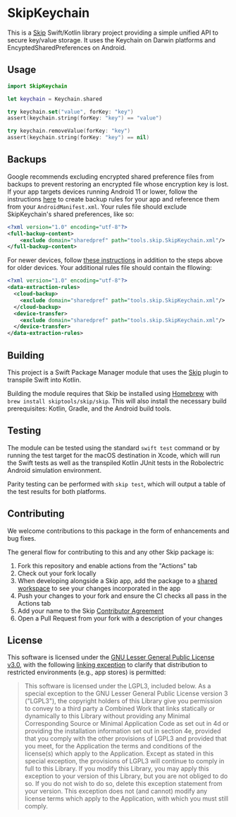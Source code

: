 # SkipKeychain

This is a [Skip](https://skip.tools) Swift/Kotlin library project providing a simple unified API to secure key/value storage. It uses the Keychain on Darwin platforms and EncyptedSharedPreferences on Android.

## Usage

```swift
import SkipKeychain

let keychain = Keychain.shared

try keychain.set("value", forKey: "key")
assert(keychain.string(forKey: "key") == "value")

try keychain.removeValue(forKey: "key")
assert(keychain.string(forKey: "key") == nil)
```

## Backups

Google recommends excluding encrypted shared preference files from backups to prevent restoring an encrypted file whose encryption key is lost. If your app targets devices running Android 11 or lower, follow the instructions [here](https://developer.android.com/identity/data/autobackup#include-exclude-android-11) to create backup rules for your app and reference them from your `AndroidManifest.xml`. Your rules file should exclude SkipKeychain's shared preferences, like so:

```xml
<?xml version="1.0" encoding="utf-8"?>
<full-backup-content>
    <exclude domain="sharedpref" path="tools.skip.SkipKeychain.xml"/>
</full-backup-content>
```

For newer devices, follow [these instructions](https://developer.android.com/identity/data/autobackup#include-exclude-android-12) in addition to the steps above for older devices. Your additional rules file should contain the fllowing:

```xml
<?xml version="1.0" encoding="utf-8"?>
<data-extraction-rules>
  <cloud-backup>
    <exclude domain="sharedpref" path="tools.skip.SkipKeychain.xml"/>
  </cloud-backup>
  <device-transfer>
    <exclude domain="sharedpref" path="tools.skip.SkipKeychain.xml"/>
  </device-transfer>
</data-extraction-rules>
```

## Building

This project is a Swift Package Manager module that uses the
[Skip](https://skip.tools) plugin to transpile Swift into Kotlin.

Building the module requires that Skip be installed using 
[Homebrew](https://brew.sh) with `brew install skiptools/skip/skip`.
This will also install the necessary build prerequisites:
Kotlin, Gradle, and the Android build tools.

## Testing

The module can be tested using the standard `swift test` command
or by running the test target for the macOS destination in Xcode,
which will run the Swift tests as well as the transpiled
Kotlin JUnit tests in the Robolectric Android simulation environment.

Parity testing can be performed with `skip test`,
which will output a table of the test results for both platforms.

## Contributing

We welcome contributions to this package in the form of enhancements and bug fixes.

The general flow for contributing to this and any other Skip package is:

1. Fork this repository and enable actions from the "Actions" tab
2. Check out your fork locally
3. When developing alongside a Skip app, add the package to a [shared workspace](https://skip.tools/docs/contributing) to see your changes incorporated in the app
4. Push your changes to your fork and ensure the CI checks all pass in the Actions tab
5. Add your name to the Skip [Contributor Agreement](https://github.com/skiptools/clabot-config)
6. Open a Pull Request from your fork with a description of your changes

## License

This software is licensed under the
[GNU Lesser General Public License v3.0](https://spdx.org/licenses/LGPL-3.0-only.html),
with the following
[linking exception](https://spdx.org/licenses/LGPL-3.0-linking-exception.html)
to clarify that distribution to restricted environments (e.g., app stores)
is permitted:

> This software is licensed under the LGPL3, included below.
> As a special exception to the GNU Lesser General Public License version 3
> ("LGPL3"), the copyright holders of this Library give you permission to
> convey to a third party a Combined Work that links statically or dynamically
> to this Library without providing any Minimal Corresponding Source or
> Minimal Application Code as set out in 4d or providing the installation
> information set out in section 4e, provided that you comply with the other
> provisions of LGPL3 and provided that you meet, for the Application the
> terms and conditions of the license(s) which apply to the Application.
> Except as stated in this special exception, the provisions of LGPL3 will
> continue to comply in full to this Library. If you modify this Library, you
> may apply this exception to your version of this Library, but you are not
> obliged to do so. If you do not wish to do so, delete this exception
> statement from your version. This exception does not (and cannot) modify any
> license terms which apply to the Application, with which you must still
> comply.

